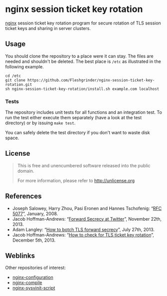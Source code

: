 # nginx session ticket key rotation
[nginx](http://nginx.org/) session ticket key rotation program for secure
rotation of TLS session ticket keys and sharing in server clusters.

## Usage
You should clone the repository to a place were it can stay. The files are
needed and shouldn't be deleted. The best place is `/etc` as illustrated in the
following example.

```
cd /etc
git clone https://github.com/Fleshgrinder/nginx-session-ticket-key-rotation.git
sh nginx-session-ticket-key-rotation/install.sh example.com localhost
```

### Tests
The repository includes unit tests for all functions and an integration test. To
run the test either execute them separately (have a look at the test directory)
or by issuing `make test`.

You can safely delete the test directory if you don't want to waste disk space.

## License
> This is free and unencumbered software released into the public domain.
>
> For more information, please refer to <http://unlicense.org>

## References
- Joseph Salowey, Harry Zhou, Pasi Eronen and Hannes Tschofenig: “[RFC 5077](https://tools.ietf.org/html/rfc5077)”, January, 2008.
- Jacob Hoffman-Andrews: “[Forward Secrecy at Twitter](https://blog.twitter.com/2013/forward-secrecy-at-twitter)”, November 22th, 2013.
- Adam Langley: “[How to botch TLS forward secrecy](https://www.imperialviolet.org/2013/06/27/botchingpfs.html)”, July 27th, 2013.
- Jacob Hoffman-Andrews: “[How to check for TLS ticket key rotation](https://jacob.hoffman-andrews.com/README/how-to-check-for-tls-ticket-key-rotation/)”, December 5th, 2013.

## Weblinks
Other repositories of interest:
- [nginx-configuration](https://github.com/Fleshgrinder/nginx-configuration)
- [nginx-compile](https://github.com/Fleshgrinder/nginx-compile)
- [nginx-sysvinit-script](https://github.com/Fleshgrinder/nginx-sysvinit-script)
